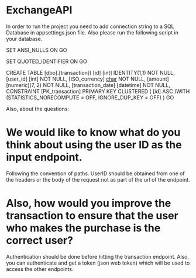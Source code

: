 # ExchangeAPI


In order to run the project you need to add connection string to a SQL Database in appsettings.json file. Also please run the following script in your database.


SET ANSI_NULLS ON
GO

SET QUOTED_IDENTIFIER ON
GO

CREATE TABLE [dbo].[transaction](
	[id] [int] IDENTITY(1,1) NOT NULL,
	[user_id] [int] NOT NULL,
	[ISO_currency] [char](3) NOT NULL,
	[amount] [numeric](7, 2) NOT NULL,
	[transaction_date] [datetime] NOT NULL,
 CONSTRAINT [PK_transaction] PRIMARY KEY CLUSTERED 
(
	[id] ASC
)WITH (STATISTICS_NORECOMPUTE = OFF, IGNORE_DUP_KEY = OFF)
)
GO

Also, about the questions:

# We would like to know what do you think about using the user ID as the input endpoint. 
Following the convention of paths. UserID should be obtained from one of the headers or the body of the request not as part of the url of the endpoint.

# Also, how would you improve the transaction to ensure that the user who makes the purchase is the correct user?
Authentication should be done before hitting the transaction endpoint. Also, you can authenticate and get a token (json web token) which will be used to access the other endpoints. 
